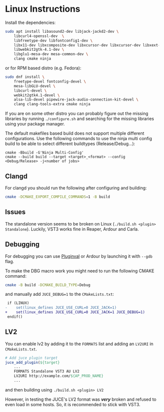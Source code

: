 # Linux Instructions

Install the dependencies:

```sh
sudo apt install libasound2-dev libjack-jackd2-dev \
    libcurl4-openssl-dev  \
    libfreetype-dev libfontconfig1-dev \
    libx11-dev libxcomposite-dev libxcursor-dev libxcursor-dev libxext-dev libxinerama-dev libxrandr-dev libxrender-dev \
    libwebkit2gtk-4.1-dev \
    libglu1-mesa-dev mesa-common-dev \
    clang cmake ninja
```

or for RPM based distro (e.g. Fedora):

```sh
sudo dnf install \
    freetype-devel fontconfig-devel \
    mesa-libGLU-devel \
    libcurl-devel \
    webkit2gtk4.1-devel \
    alsa-lib-devel pipewire-jack-audio-connection-kit-devel \
    clang clang-tools-extra cmake ninja
```

If you are on some other distro you can probably figure out the missing libraries by running `./configure.sh` and searching for the missing libraries using your package manager.

The default makefiles based build does not support multiple different configurations. Use the following commands to use the ninja multi config build to be able to select different buildtypes (Release/Debug...):

```
cmake -Bbuild -G'Ninja Multi-Config'
cmake --build build --target <target>_<format> --config <Debug/Release> -j<number of jobs>
``` 


## Clangd

For clangd you should run the following after configuring and building:

```sh
cmake -DCMAKE_EXPORT_COMPILE_COMMANDS=1 -B build
```

## Issues

The standalone version seems to be broken on Linux (`./build.sh <plugin> Standalone`). Luckily, VST3 works fine in Reaper, Ardour and Carla.

## Debugging

For debugging you can use [Pluginval](https://github.com/Tracktion/pluginval/tree/develop) or Ardour by launching it with `--gdb` flag.

To make the DBG macro work you might need to run the following CMAKE command:

```sh
cmake -B build -DCMAKE_BUILD_TYPE=Debug
```

and manually add `JUCE_DEBUG=1` to the `CMakeLists.txt`:

```diff
 if (LINUX)
-    set(linux_defines JUCE_USE_CURL=0 JUCE_JACK=1)
+    set(linux_defines JUCE_USE_CURL=0 JUCE_JACK=1 JUCE_DEBUG=1)
 endif()
```

## LV2

You can enable lv2 by adding it to the `FORMATS` list and adding an `LV2URI` in `CMakeLists.txt`.

```cmake
# Add juce plugin target
juce_add_plugin(${target}
    ...
    FORMATS Standalone VST3 AU LV2
    LV2URI http://example.com/${AP_PROD_NAME}
    ...
```

and then building using `./build.sh <plugin> LV2`

However, in testing the JUCE's LV2 format was ***very*** broken and refused to even load in some hosts. So, it is recommended to stick with VST3.
